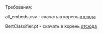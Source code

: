 Требования:

all_embeds.csv - скачать в корень [отсюда](https://disk.yandex.com/d/pACXQ0L82JHtNA)

BertClassifier.pt - скачать в корень [отсюда](https://disk.yandex.com/d/08DimOB1Qv4LaA)
